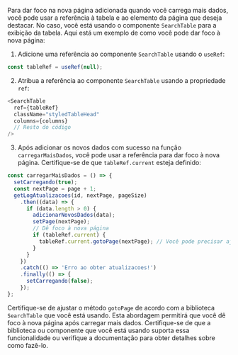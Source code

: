 Para dar foco na nova página adicionada quando você carrega mais dados, você pode usar a referência à tabela e ao elemento da página que deseja destacar. No caso, você está usando o componente `SearchTable` para a exibição da tabela. Aqui está um exemplo de como você pode dar foco à nova página:

1. Adicione uma referência ao componente `SearchTable` usando o `useRef`:

```javascript
const tableRef = useRef(null);
```

2. Atribua a referência ao componente `SearchTable` usando a propriedade `ref`:

```javascript
<SearchTable
  ref={tableRef}
  className="styledTableHead"
  columns={columns}
  // Resto do código
/>
```

3. Após adicionar os novos dados com sucesso na função `carregarMaisDados`, você pode usar a referência para dar foco à nova página. Certifique-se de que `tableRef.current` esteja definido:

```javascript
const carregarMaisDados = () => {
  setCarregando(true);
  const nextPage = page + 1;
  getLogAtualizacoes(id, nextPage, pageSize)
    .then((data) => {
      if (data.length > 0) {
        adicionarNovosDados(data);
        setPage(nextPage);
        // Dê foco à nova página
        if (tableRef.current) {
          tableRef.current.gotoPage(nextPage); // Você pode precisar ajustar o nome do método dependendo da biblioteca SearchTable
        }
      }
    })
    .catch(() => 'Erro ao obter atualizacoes!')
    .finally(() => {
      setCarregando(false);
    });
};
```

Certifique-se de ajustar o método `gotoPage` de acordo com a biblioteca `SearchTable` que você está usando. Esta abordagem permitirá que você dê foco à nova página após carregar mais dados. Certifique-se de que a biblioteca ou componente que você está usando suporta essa funcionalidade ou verifique a documentação para obter detalhes sobre como fazê-lo.